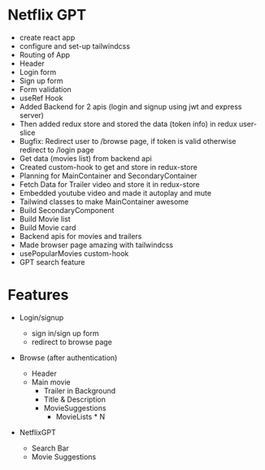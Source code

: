 # Netflix GPT

- create react app
- configure and set-up tailwindcss
- Routing of App
- Header
- Login form
- Sign up form
- Form validation
- useRef Hook
- Added Backend for 2 apis (login and signup using jwt and express server)
- Then added redux store and stored the data (token info) in redux user-slice
- Bugfix: Redirect user to /browse page, if token is valid otherwise redirect to /login page
- Get data (movies list) from backend api
- Created custom-hook to get and store in redux-store
- Planning for MainContainer and SecondaryContainer
- Fetch Data for Trailer video and store it in redux-store
- Embedded youtube video and made it autoplay and mute
- Tailwind classes to make MainContainer awesome
- Build SecondaryComponent
- Build Movie list
- Build Movie card
- Backend apis for movies and trailers
- Made browser page amazing with tailwindcss
- usePopularMovies custom-hook
- GPT search feature


# Features

- Login/signup
    - sign in/sign up form
    - redirect to browse page
- Browse (after authentication)
    - Header
    - Main movie
        - Trailer in Background
        - Title & Description
        - MovieSuggestions
            - MovieLists * N

- NetflixGPT
    - Search Bar
    - Movie Suggestions